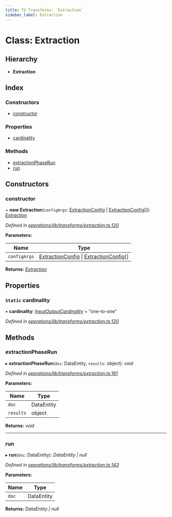 ```yaml
---
title: TS Transforms: `Extraction`
sidebar_label: Extraction
---
```


# Class: Extraction

## Hierarchy

* **Extraction**

## Index

### Constructors

* [constructor](extraction.md#constructor)

### Properties

* [cardinality](extraction.md#static-cardinality)

### Methods

* [extractionPhaseRun](extraction.md#extractionphaserun)
* [run](extraction.md#run)

## Constructors

###  constructor

\+ **new Extraction**(`configArgs`: [ExtractionConfig](../interfaces/extractionconfig.md) | [ExtractionConfig](../interfaces/extractionconfig.md)[]): *[Extraction](extraction.md)*

*Defined in [operations/lib/transforms/extraction.ts:120](https://github.com/terascope/teraslice/blob/f95bb5556/packages/ts-transforms/src/operations/lib/transforms/extraction.ts#L120)*

**Parameters:**

Name | Type |
------ | ------ |
`configArgs` | [ExtractionConfig](../interfaces/extractionconfig.md) &#124; [ExtractionConfig](../interfaces/extractionconfig.md)[] |

**Returns:** *[Extraction](extraction.md)*

## Properties

### `Static` cardinality

▪ **cardinality**: *[InputOutputCardinality](../overview.md#inputoutputcardinality)* = "one-to-one"

*Defined in [operations/lib/transforms/extraction.ts:120](https://github.com/terascope/teraslice/blob/f95bb5556/packages/ts-transforms/src/operations/lib/transforms/extraction.ts#L120)*

## Methods

###  extractionPhaseRun

▸ **extractionPhaseRun**(`doc`: DataEntity, `results`: object): *void*

*Defined in [operations/lib/transforms/extraction.ts:161](https://github.com/terascope/teraslice/blob/f95bb5556/packages/ts-transforms/src/operations/lib/transforms/extraction.ts#L161)*

**Parameters:**

Name | Type |
------ | ------ |
`doc` | DataEntity |
`results` | object |

**Returns:** *void*

___

###  run

▸ **run**(`doc`: DataEntity): *DataEntity | null*

*Defined in [operations/lib/transforms/extraction.ts:143](https://github.com/terascope/teraslice/blob/f95bb5556/packages/ts-transforms/src/operations/lib/transforms/extraction.ts#L143)*

**Parameters:**

Name | Type |
------ | ------ |
`doc` | DataEntity |

**Returns:** *DataEntity | null*
